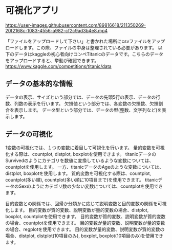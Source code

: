 # 可視化アプリ

https://user-images.githubusercontent.com/89816618/211350269-20f2168c-1083-4556-a982-cf2c9ad3b4e8.mp4


「ファイルをアップロードして下さい」と書かれた場所にcsvファイルをアップロードします。この際、ファイルの中身は整理されている必要があります。
以下のデータはkaggleの初心者向けコンペTitanicのデータです。こちらのデータをアップロードすると、挙動が確認できます。
https://www.kaggle.com/competitions/titanic/data
## データの基本的な情報
データの表示、サイズという部分では、データの先頭5行の表示、データの行数、列数の表示を行います。
欠損値という部分では、各変数の欠損数、欠損割合を表示します。
データ型という部分では、データの型(整数、文字列など)を表示します。
## データの可視化
1変数の可視化では、１つの変数に着目して可視化を行います。
量的変数を可視化する際は、countplot, distplot, boxplotを使用できます。
titanicデータのSurvivedのようにカテゴリを数値に変換しているような変数については、countplotを使用します。
一方、titanicデータのAgeのような変数については、distplot, boxplotを使用します。
質的変数を可視化する際は、countplot, countplot(多い順), countplot(多い順に10項目まで)を使用できます。
titanicデータのSexのようにカテゴリ数の少ない変数については、countplotを使用できます。

目的変数との関係では、回帰か分類かに応じて説明変数と目的変数の関係を可視化します。
目的変数が質的変数、説明変数が量的変数の場合、distplot, boxplot, countplotを使用できます。
目的変数が質的変数、説明変数が質的変数の場合、countplotを使用できます。
目的変数が量的変数、説明変数が量的変数の場合、regplotを使用できます。
目的変数が量的変数、説明変数が質的変数の場合、distplot, distplot(10項目のみ), boxplot, boxplot(10項目のみ)を使用できます。
